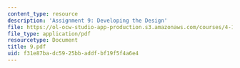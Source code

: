 ```yaml
---
content_type: resource
description: 'Assignment 9: Developing the Design'
file: https://ol-ocw-studio-app-production.s3.amazonaws.com/courses/4-125-architecture-studio-building-in-landscapes-fall-2002/f31e87badc5925bbaddfbf19f5f4a6e4_9.pdf
file_type: application/pdf
resourcetype: Document
title: 9.pdf
uid: f31e87ba-dc59-25bb-addf-bf19f5f4a6e4
---
```

